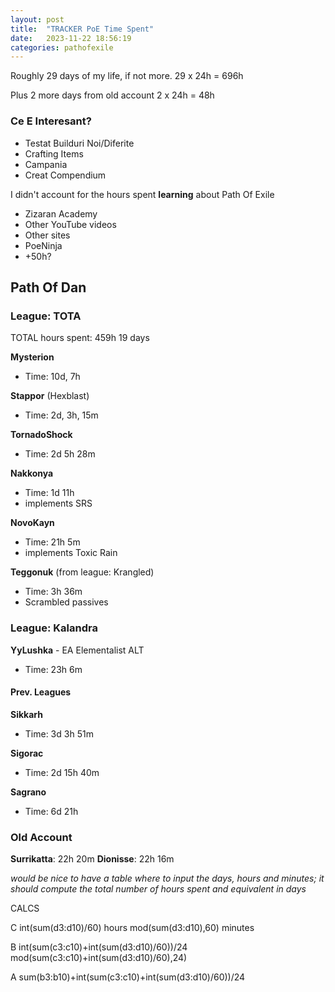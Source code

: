 ```yaml
---
layout: post
title:  "TRACKER PoE Time Spent"
date:   2023-11-22 18:56:19 
categories: pathofexile
---
```

Roughly 29 days of my life, if not more.
29 x 24h = 696h

Plus 2 more days from old account
2 x 24h = 48h

### Ce E Interesant?
- Testat Builduri Noi/Diferite
- Crafting Items
- Campania
- Creat Compendium

I didn't account for the hours spent **learning** about Path Of Exile
- Zizaran Academy
- Other YouTube videos
- Other sites
- PoeNinja
- +50h?

## Path Of Dan
### League: TOTA
TOTAL hours spent: 459h
19 days 

**Mysterion**
- Time: 10d, 7h

**Stappor** (Hexblast)
- Time: 2d, 3h, 15m

**TornadoShock**
- Time: 2d 5h 28m

**Nakkonya**
- Time: 1d 11h
- implements SRS

**NovoKayn** 
- Time: 21h 5m
- implements Toxic Rain 

**Teggonuk** (from league: Krangled)
- Time: 3h 36m
- Scrambled passives

### League: Kalandra
**YyLushka** - EA Elementalist ALT
- Time: 23h 6m

#### Prev. Leagues
**Sikkarh**
- Time: 3d 3h 51m

**Sigorac**
- Time: 2d 15h 40m

**Sagrano**
- Time: 6d 21h

### Old Account
**Surrikatta**: 22h 20m
**Dionisse**: 22h 16m

*would be nice to have a table where to input the days, hours and minutes; it should compute the total number of hours spent and equivalent in days*

CALCS

C
int(sum(d3:d10)/60) hours
mod(sum(d3:d10),60) minutes

B
int(sum(c3:c10)+int(sum(d3:d10)/60))/24
mod(sum(c3:c10)+int(sum(d3:d10)/60),24)

A
sum(b3:b10)+int(sum(c3:c10)+int(sum(d3:d10)/60))/24